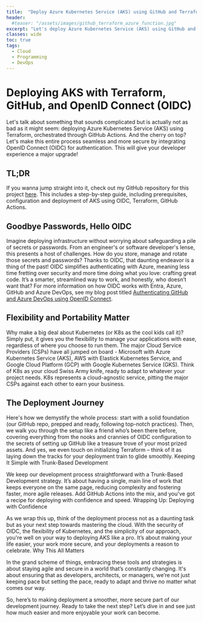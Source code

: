 ```yaml
---
title:  "Deploy Azure Kubernetes Service (AKS) using GitHub and Terraform"
header:
  #teaser: "/assets/images/github_terraform_azure_function.jpg"
excerpt: "Let's deploy Azure Kubernetes Service (AKS) using GitHub and Terraform!"
classes: wide
toc: true
tags:
  - Cloud
  - Programming
  - DevOps
---
```


# Deploying AKS with Terraform, GitHub, and OpenID Connect (OIDC)

Let's talk about something that sounds complicated but is actually not as bad as it might seem: deploying Azure Kubernetes Service (AKS) using Terraform, orchestrated through GitHub Actions. And the cherry on top? Let's make this entire process seamless and more secure by integrating OpenID Connect (OIDC) for authentication. This will give your developer experience a major upgrade!  

## TL;DR
If you wanna jump straight into it, check out my GitHub repository for this project [here](https://github.com/rimlaban7/azure-kubernetes-service-terraform).  This includes a step-by-step guide, including prerequisites, configuration and deployment of AKS using OIDC, Terraform, GitHub Actions.

## Goodbye Passwords, Hello OIDC

Imagine deploying infrastructure without worrying about safeguarding a pile of secrets or passwords. From an engineer's or software developer's lense, this presents a host of challenges.  How do you store, manage and rotate those secrets and passwords? Thanks to OIDC, that daunting endeavor is a thing of the past! OIDC simplifies authenticating with Azure, meaning less time fretting over security and more time doing what you love: crafting great code. It’s a smarter, streamlined way to work, and honestly, who doesn’t want that?  For more information on how OIDC works with Entra, Azure, GitHub and Azure DevOps, see my blog post titled [Authenticating GitHub and Azure DevOps using OpenID Connect](https://www.theroadtocloud.com/blog/github-and-azure-devops-oidc-authentication/).

## Flexibility and Portability Matter

Why make a big deal about Kubernetes (or K8s as the cool kids call it)? Simply put, it gives you the flexibility to manage your applications with ease, regardless of where you choose to run them. The major Cloud Service Providers (CSPs) have all jumped on board - Microsoft with Azure Kubernetes Service (AKS), AWS with Elastick Kubernetes Service, and Google Cloud Platform (GCP) with Google Kubernetes Service (GKS). Think of K8s as your cloud Swiss Army knife, ready to adapt to whatever your project needs. K8s represents a cloud-agnostic service, pitting the major CSPs against each other to earn your business.

## The Deployment Journey

Here's how we demystify the whole process: start with a solid foundation (our GitHub repo, prepped and ready, following top-notch practices). Then, we walk you through the setup like a friend who’s been there before, covering everything from the nooks and crannies of OIDC configuration to the secrets of setting up GitHub like a treasure trove of your most prized assets. And yes, we even touch on initializing Terraform – think of it as laying down the tracks for your deployment train to glide smoothly.
Keeping It Simple with Trunk-Based Development

We keep our development process straightforward with a Trunk-Based Development strategy. It’s about having a single, main line of work that keeps everyone on the same page, reducing complexity and fostering faster, more agile releases. Add GitHub Actions into the mix, and you've got a recipe for deploying with confidence and speed.
Wrapping Up: Deploying with Confidence

As we wrap this up, think of the deployment process not as a daunting task but as your next step towards mastering the cloud. With the security of OIDC, the flexibility of Kubernetes, and the simplicity of our approach, you're well on your way to deploying AKS like a pro. It’s about making your life easier, your work more secure, and your deployments a reason to celebrate.
Why This All Matters

In the grand scheme of things, embracing these tools and strategies is about staying agile and secure in a world that’s constantly changing. It's about ensuring that as developers, architects, or managers, we’re not just keeping pace but setting the pace, ready to adapt and thrive no matter what comes our way.

So, here’s to making deployment a smoother, more secure part of our development journey. Ready to take the next step? Let’s dive in and see just how much easier and more enjoyable your work can become.


